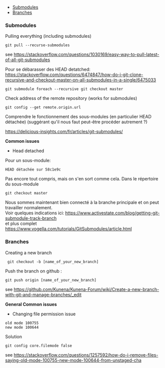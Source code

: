 
* [Submodules](#submodules)
* [Branches](#branches)


### <a id="submodules"></a>Submodules

Pulling everything (including submodules)

```
git pull --recurse-submodules
```
see https://stackoverflow.com/questions/1030169/easy-way-to-pull-latest-of-all-git-submodules

Pour se débarasser des HEAD detatched: https://stackoverflow.com/questions/6474847/how-do-i-git-clone-recursive-and-checkout-master-on-all-submodules-in-a-single/6475033

```
git submodule foreach --recursive git checkout master
```
Check address of the remote repository (works for submodules)
```
git config --get remote.origin.url
```
Comprendre le fonctionnement des sous-modules (en particulier HEAD détachée) (suggérant qu'il nous faut peut-être procéder autrement ?)

 https://delicious-insights.com/fr/articles/git-submodules/


**Common issues**

* Head detached

Pour un sous-module:
```
HEAD détachée sur 58c1e9c
```
Pas encore tout compris, mais on s'en sort comme cela.
Dans le répertoire du sous-module
```
git checkout master
```
Nous sommes maintenant bien connecté à la branche principale et on peut travailler normalement.<br /> 
Voir quelques indications ici:
https://www.activestate.com/blog/getting-git-submodule-track-branch <br /> 
et plus complet 
https://www.vogella.com/tutorials/GitSubmodules/article.html


### <a id="branches"></a> Branches

Creating a new branch
```
 git checkout -b [name_of_your_new_branch]
```
Push the branch on github : 

```
git push origin [name_of_your_new_branch]
```
see https://github.com/Kunena/Kunena-Forum/wiki/Create-a-new-branch-with-git-and-manage-branches/_edit


**General Common issues**

* Changing file permission issue
```
old mode 100755
new mode 100644
```
   Solution 
```  
git config core.filemode false
```
see https://stackoverflow.com/questions/1257592/how-do-i-remove-files-saying-old-mode-100755-new-mode-100644-from-unstaged-cha 
```
